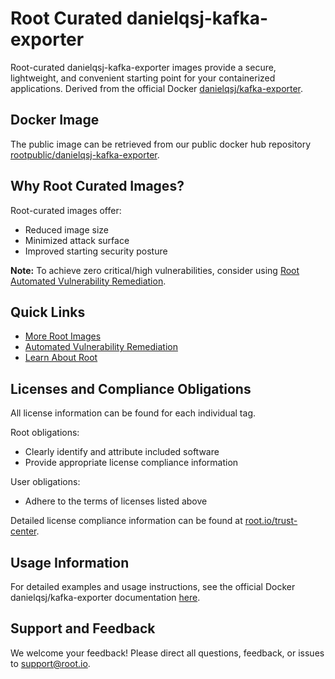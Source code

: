# Root Curated danielqsj-kafka-exporter

Root-curated danielqsj-kafka-exporter images provide a secure, lightweight, and convenient starting point for your containerized applications. Derived from the official Docker [danielqsj/kafka-exporter](https://hub.docker.com/r/danielqsj/kafka-exporter).

## Docker Image
The public image can be retrieved from our public docker hub repository [rootpublic/danielqsj-kafka-exporter](https://hub.docker.com/r/rootpublic/danielqsj-kafka-exporter).

## Why Root Curated Images?
Root-curated images offer:
- Reduced image size
- Minimized attack surface
- Improved starting security posture

**Note:** To achieve zero critical/high vulnerabilities, consider using [Root Automated Vulnerability Remediation](https://app.root.io).

## Quick Links
- [More Root Images](https://images.root.io)
- [Automated Vulnerability Remediation](https://app.root.io)
- [Learn About Root](https://www.root.io)

## Licenses and Compliance Obligations
All license information can be found for each individual tag.

Root obligations:
- Clearly identify and attribute included software
- Provide appropriate license compliance information

User obligations:
- Adhere to the terms of licenses listed above

Detailed license compliance information can be found at [root.io/trust-center](https://root.io/trust-center).

## Usage Information
For detailed examples and usage instructions, see the official Docker danielqsj/kafka-exporter documentation [here](https://hub.docker.com/r/danielqsj/kafka-exporter).

## Support and Feedback
We welcome your feedback! Please direct all questions, feedback, or issues to [support@root.io](mailto:support@root.io).